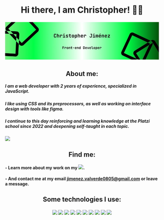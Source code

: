 <h1 align="center"> Hi there, I am Christopher! 👋😎 </h1>
<h3 align="center"> <img src= "./dev.jpg" /> </h3>

<h2 align="center">About me: </h2>

##### I am a web developer with 2 years of experience, specialized in JavaScript.

##### I like using CSS and its preprocessors, as well as working on interface design with tools like figma.

##### I continue to this day reinforcing and learning knowledge at the Platzi school since 2022 and deepening self-taught in each topic.
<img src="https://img.shields.io/badge/Platzi-98CA3F?style=for-the-badge&logo=platzi&logoColor=white">
<h2 align="center">Find me: </h2>

#### - Learn more about my work on my [<img src="https://img.shields.io/badge/LinkedIn-0077B5?style=for-the-badge&logo=linkedin&logoColor=white">](https://www.linkedin.com/in/christopher-jim%C3%A9nez-bb719b240/).
#### - And contact me at my email jimenez.valverde0805@gmail.com or leave a message.

<h2 align="center">Some technologies I use:</h2>

<h3 align="center">
<img src="https://img.shields.io/badge/HTML5-E34F26?style=for-the-badge&logo=html5&logoColor=white"> <img src="https://img.shields.io/badge/CSS3-1572B6?style=for-the-badge&logo=css3&logoColor=white"> <img src="https://img.shields.io/badge/Sass-CC6699?style=for-the-badge&logo=sass&logoColor=white"> <img src="https://img.shields.io/badge/Figma-F24E1E?style=for-the-badge&logo=figma&logoColor=white"> <img src="https://img.shields.io/badge/JavaScript-323330?style=for-the-badge&logo=javascript&logoColor=F7DF1E"> <img src="https://img.shields.io/badge/React-20232A?style=for-the-badge&logo=react&logoColor=61DAFB"> <img src="https://img.shields.io/badge/Git-F05032?style=for-the-badge&logo=git&logoColor=white"> <img src="https://img.shields.io/badge/GitHub-100000?style=for-the-badge&logo=github&logoColor=white"> <img src="https://img.shields.io/badge/Node.js-339933?style=for-the-badge&logo=nodedotjs&logoColor=white"> <img src="https://img.shields.io/badge/npm-CB3837?style=for-the-badge&logo=npm&logoColor=white">
</h3>
<!--
**chrisjv87/chrisjv87** is a ✨ _special_ ✨ repository because its `README.md` (this file) appears on your GitHub profile.

Here are some ideas to get you started:

- 🔭 I’m currently working on ...
- 🌱 I’m currently learning ...
- 👯 I’m looking to collaborate on ...
- 🤔 I’m looking for help with ...
- 💬 Ask me about ...
- 📫 How to reach me: ...
- 😄 Pronouns: ...
- ⚡ Fun fact: ...
-->
